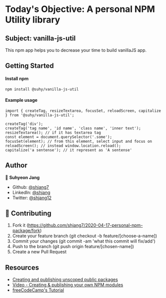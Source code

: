 # Today's Objective: A personal NPM Utility library

## Subject: vanilla-js-util

This npm app helps you to decrease your time to build vanillaJS app.

## Getting Started
#### Install npm
```
npm install @suhy/vanilla-js-util
```

#### Example usage
```
import { createTag, resizeTextarea, focusSet, reloadScreen, capitalize } from '@suhy/vanilla-js-util';

createTag('div');
createTag('tag name', 'id name', 'class name', 'inner text');
resizeTextarea(); // if it has textarea tag
const element = document.querySelector('.some');
focusSet(element); // from this element, select input and focus on
reloadScreen(); // instead window.location.reload();
capitalize('a sentense'); // it represent as 'A sentense'
```

## Author

👤 **Suhyeon Jang**

- Github: [@shjang7](https://github.com/shjang7)
- LinkedIn: [@shjang](https://www.linkedin.com/in/shjang/)
- Twitter: [@shjang12](https://twitter.com/shjang12)

## 🤝 Contributing

1. Fork it (https://github.com/shjang7/2020-04-17-personal-npm-package/fork)
2. Create your feature branch (git checkout -b feature/[choose-a-name])
3. Commit your changes (git commit -am 'what this commit will fix/add')
4. Push to the branch (git push origin feature/[chosen-name])
5. Create a new Pull Request

## Resources

* [Creating and publishing unscoped public packages](https://docs.npmjs.com/creating-and-publishing-unscoped-public-packages)
* [Video - Creating & publishing your own NPM modules](https://www.youtube.com/watch?v=rTsz09zRuTU)
* [freeCodeCamp's Tutorial](https://www.freecodecamp.org/news/how-to-make-a-beautiful-tiny-npm-package-and-publish-it-2881d4307f78/)
